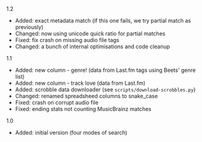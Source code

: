 1.2
- Added: exact metadata match (if this one fails, we try partial match as previously)
- Changed: now using unicode quick ratio for partial matches
- Fixed: fix crash on missing audio file tags
- Changed: a bunch of internal optimisations and code cleanup

1.1
- Added: new column - genre! (data from Last.fm tags using Beets' genre list)
- Added: new column - track love (data from Last.fm)
- Added: scrobble data downloader (see `scripts/download-scrobbles.py`)
- Changed: renamed spreadsheed columns to snake_case
- Fixed: crash on corrupt audio file
- Fixed: ending stats not counting MusicBrainz matches

1.0
- Added: initial version (four modes of search)

